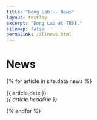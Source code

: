 ```yaml
---
title: "Dong Lab -- News"
layout: textlay
excerpt: "Dong Lab at TBSI."
sitemap: false
permalink: /allnews.html
---
```


# News

{% for article in site.data.news %}
<p>{{ article.date }} <br>
<em>{{ article.headline }}</em>
</p>
    
{% endfor %}
